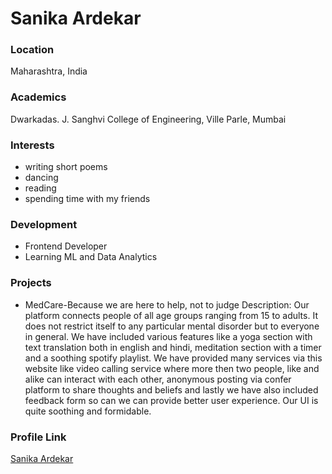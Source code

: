 # Sanika Ardekar

### Location

Maharashtra, India

### Academics

Dwarkadas. J. Sanghvi College of Engineering, Ville Parle, Mumbai

### Interests

- writing short poems
- dancing
- reading
- spending time with my friends

### Development

- Frontend Developer
- Learning ML and Data Analytics

### Projects

- MedCare-Because we are here to help, not to judge 
Description: Our platform connects people of all age groups ranging from 15 to adults. It does not restrict itself to any particular mental disorder but to everyone in general. We have included various features like a yoga section with text translation both in english and hindi, meditation section with a timer and a soothing spotify playlist. We have provided many services via this website like video calling service where more then two people, like and alike can interact with each other, anonymous posting via confer platform to share thoughts and beliefs and lastly we have also included feedback form so can we can provide better user experience. Our UI is quite soothing and formidable.

### Profile Link

[Sanika Ardekar](https://github.com/sanikaardekar)